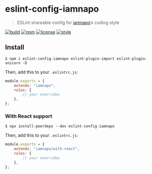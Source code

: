 # eslint-config-iamnapo

> ESLint shareable config for [iamnapo](https://iamnapo.me)’s coding style

[![build](https://img.shields.io/github/workflow/status/iamnapo/eslint-config-iamnapo/ci?style=for-the-badge&logo=github&label=)](https://github.com/iamnapo/eslint-config-iamnapo/actions) [![npm](https://img.shields.io/npm/v/eslint-config-iamnapo.svg?style=for-the-badge&logo=npm&label=)](https://www.npmjs.com/package/eslint-config-iamnapo) [![license](https://img.shields.io/github/license/iamnapo/eslint-config-iamnapo.svg?style=for-the-badge)](./LICENSE) [![style](https://img.shields.io/badge/code%20style-iamnapo-cyan.svg?style=for-the-badge)](https://iamnapo.me)

## Install

```console
$ npm i eslint-config-iamnapo eslint-plugin-import eslint-plugin-unicorn -D
```

Then, add this to your `.eslintrc.js`:

```js
module.exports = {
	extends: "iamnapo",
	rules: {
		// your overrides
	},
};
```

### With React support

```console
$ npx install-peerdeps --dev eslint-config-iamnapo
```

Then, add this to your `.eslintrc.js`:

```js
module.exports = {
	extends: "iamnapo/with-react",
	rules: {
		// your overrides
	},
};
```
